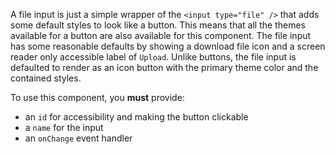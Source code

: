 A file input is just a simple wrapper of the `<input type="file" />` that adds
some default styles to look like a button. This means that all the themes
available for a button are also available for this component. The file input has
some reasonable defaults by showing a download file icon and a screen reader
only accessible label of `Upload`. Unlike buttons, the file input is defaulted
to render as an icon button with the primary theme color and the contained
styles.

To use this component, you **must** provide:

- an `id` for accessibility and making the button clickable
- a `name` for the input
- an `onChange` event handler
